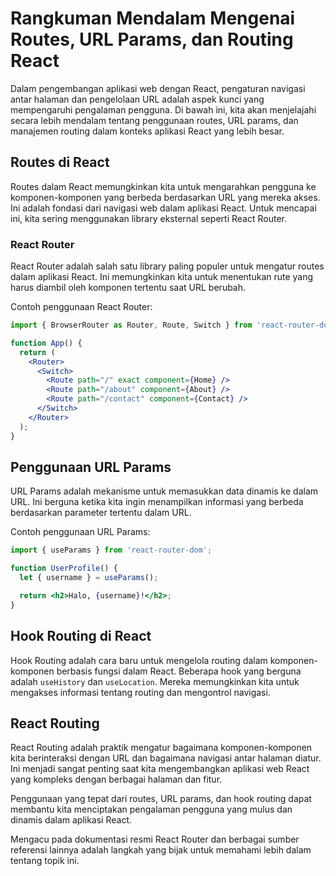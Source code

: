 # Rangkuman Mendalam Mengenai Routes, URL Params, dan Routing React

Dalam pengembangan aplikasi web dengan React, pengaturan navigasi antar halaman dan pengelolaan URL adalah aspek kunci yang mempengaruhi pengalaman pengguna. Di bawah ini, kita akan menjelajahi secara lebih mendalam tentang penggunaan routes, URL params, dan manajemen routing dalam konteks aplikasi React yang lebih besar.

## Routes di React

Routes dalam React memungkinkan kita untuk mengarahkan pengguna ke komponen-komponen yang berbeda berdasarkan URL yang mereka akses. Ini adalah fondasi dari navigasi web dalam aplikasi React. Untuk mencapai ini, kita sering menggunakan library eksternal seperti React Router.

### React Router

React Router adalah salah satu library paling populer untuk mengatur routes dalam aplikasi React. Ini memungkinkan kita untuk menentukan rute yang harus diambil oleh komponen tertentu saat URL berubah.

Contoh penggunaan React Router:

```jsx
import { BrowserRouter as Router, Route, Switch } from 'react-router-dom';

function App() {
  return (
    <Router>
      <Switch>
        <Route path="/" exact component={Home} />
        <Route path="/about" component={About} />
        <Route path="/contact" component={Contact} />
      </Switch>
    </Router>
  );
}
```

## Penggunaan URL Params

URL Params adalah mekanisme untuk memasukkan data dinamis ke dalam URL. Ini berguna ketika kita ingin menampilkan informasi yang berbeda berdasarkan parameter tertentu dalam URL.

Contoh penggunaan URL Params:

```jsx
import { useParams } from 'react-router-dom';

function UserProfile() {
  let { username } = useParams();

  return <h2>Halo, {username}!</h2>;
}
```

## Hook Routing di React

Hook Routing adalah cara baru untuk mengelola routing dalam komponen-komponen berbasis fungsi dalam React. Beberapa hook yang berguna adalah `useHistory` dan `useLocation`. Mereka memungkinkan kita untuk mengakses informasi tentang routing dan mengontrol navigasi.


## React Routing

React Routing adalah praktik mengatur bagaimana komponen-komponen kita berinteraksi dengan URL dan bagaimana navigasi antar halaman diatur. Ini menjadi sangat penting saat kita mengembangkan aplikasi web React yang kompleks dengan berbagai halaman dan fitur.

Penggunaan yang tepat dari routes, URL params, dan hook routing dapat membantu kita menciptakan pengalaman pengguna yang mulus dan dinamis dalam aplikasi React.

Mengacu pada dokumentasi resmi React Router dan berbagai sumber referensi lainnya adalah langkah yang bijak untuk memahami lebih dalam tentang topik ini.
